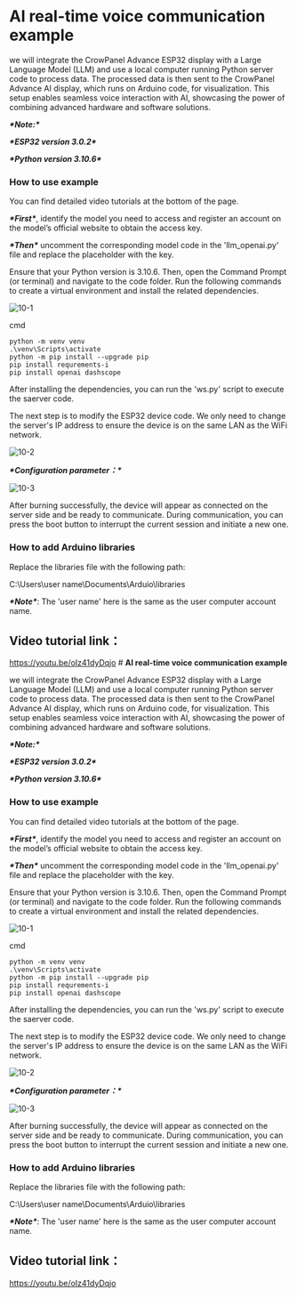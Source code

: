 # **AI real-time voice communication example**

we will integrate the CrowPanel Advance ESP32 display with a Large Language Model (LLM) and use a local computer running Python server code to process data. The processed data is then sent to the CrowPanel Advance AI display, which runs on Arduino code, for visualization. This setup enables seamless voice interaction with AI, showcasing the power of combining advanced hardware and software solutions.

***\*Note:\**** 

***\*ESP32 version 3.0.2\****

***\*Python version 3.10.6\****

 

### **How to use example**

You can find detailed video tutorials at the bottom of the page.

 

***\*First\****, identify the model you need to access and register an account on the model’s official website to obtain the access key.

***\*Then\**** uncomment the corresponding model code in the 'llm_openai.py' file and replace the placeholder with the key.

Ensure that your Python version is 3.10.6. Then, open the Command Prompt (or terminal) and navigate to the code folder. Run the following commands to create a virtual environment and install the related dependencies.

![10-1](https://github.com/user-attachments/assets/16182940-da76-47ef-91d3-2c2fdd04ca59)

cmd

```
python -m venv venv
.\venv\Scripts\activate
python -m pip install --upgrade pip
pip install requrements-i
pip install openai dashscope
```



After installing the dependencies, you can run the 'ws.py' script to execute the saerver code.

 

The next step is to modify the ESP32 device code. We only need to change the server's IP address to ensure the device is on the same LAN as the WiFi network.

![10-2](https://github.com/user-attachments/assets/4a3fa5a3-7258-435e-aa66-ce83e0b33d69)



***\*Configuration parameter：\****

![10-3](https://github.com/user-attachments/assets/37b94896-06c9-4370-a653-5296540483f7)





After burning successfully, the device will appear as connected on the server side and be ready to communicate. During communication, you can press the boot button to interrupt the current session and initiate a new one.

### **How to add Arduino libraries**

Replace the libraries file with the following path:

C:\Users\user name\Documents\Arduio\libraries

 

***\*Note\****: The 'user name' here is the same as the user computer account name.

 

## **Video tutorial link**：

 https://youtu.be/oIz41dyDqjo # **AI real-time voice communication example**

we will integrate the CrowPanel Advance ESP32 display with a Large Language Model (LLM) and use a local computer running Python server code to process data. The processed data is then sent to the CrowPanel Advance AI display, which runs on Arduino code, for visualization. This setup enables seamless voice interaction with AI, showcasing the power of combining advanced hardware and software solutions.

***\*Note:\**** 

***\*ESP32 version 3.0.2\****

***\*Python version 3.10.6\****

 

### **How to use example**

You can find detailed video tutorials at the bottom of the page.

 

***\*First\****, identify the model you need to access and register an account on the model’s official website to obtain the access key.

***\*Then\**** uncomment the corresponding model code in the 'llm_openai.py' file and replace the placeholder with the key.

Ensure that your Python version is 3.10.6. Then, open the Command Prompt (or terminal) and navigate to the code folder. Run the following commands to create a virtual environment and install the related dependencies.

![10-1](https://github.com/user-attachments/assets/16182940-da76-47ef-91d3-2c2fdd04ca59)

cmd

```
python -m venv venv
.\venv\Scripts\activate
python -m pip install --upgrade pip
pip install requrements-i
pip install openai dashscope
```



After installing the dependencies, you can run the 'ws.py' script to execute the saerver code.

 

The next step is to modify the ESP32 device code. We only need to change the server's IP address to ensure the device is on the same LAN as the WiFi network.

![10-2](https://github.com/user-attachments/assets/4a3fa5a3-7258-435e-aa66-ce83e0b33d69)



***\*Configuration parameter：\****

![10-3](https://github.com/user-attachments/assets/37b94896-06c9-4370-a653-5296540483f7)





After burning successfully, the device will appear as connected on the server side and be ready to communicate. During communication, you can press the boot button to interrupt the current session and initiate a new one.

### **How to add Arduino libraries**

Replace the libraries file with the following path:

C:\Users\user name\Documents\Arduio\libraries

 

***\*Note\****: The 'user name' here is the same as the user computer account name.

 

## **Video tutorial link**：

 https://youtu.be/oIz41dyDqjo 